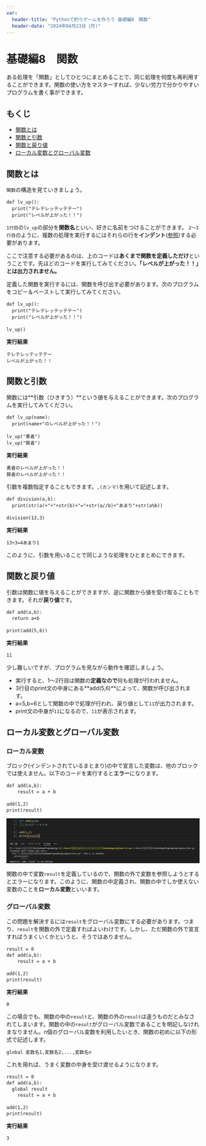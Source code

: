 ```yaml
---
var:
  header-title: "Pythonで釣りゲームを作ろう 基礎編8　関数"
  header-date: "2024年04月23日（月)"
---
```


# 基礎編8　関数 

ある処理を「関数」としてひとつにまとめることで、同じ処理を何度も再利用することができます。関数の使い方をマスターすれば、少ない労力で分かりやすいプログラムを書く事ができます。

## もくじ

-  [関数とは](basic08.html#関数とは) 
-  [関数と引数](basic08.html#関数と引数) 
-  [関数と戻り値](basic08.html#関数と戻り値)
-  [ローカル変数とグローバル変数](basic08.html#ローカル変数とグローバル変数)


## 関数とは


`関数`の構造を見ていきましょう。

```python{.numberLines caption="関数の構造"}
def lv_up():
  print("テレテレッテッテテー")
  print("レベルが上がった！！")
```

`1行目`の`lv_up`の部分を**関数名**といい、好きに名前をつけることができます。
`2～3行目`のように、複数の処理を実行するにはそれらの行を**インデント**([参照](basic04.html#インデント))する必要があります。

ここで注意する必要があるのは、上のコードは**あくまで関数を定義しただけ**ということです。先ほどのコードを実行してみてください。**「レベルが上がった！！」とは出力されません。**

定義した関数を実行するには、関数を呼び出す必要があります。次のプログラムをコピー＆ペーストして実行してみてください。

```python{.numberLines caption="関数の実行"}
def lv_up():
  print("テレテレッテッテテー")
  print("レベルが上がった！！")

lv_up()
```

**<i class="fa-solid fa-terminal"></i> 実行結果**

```
テレテレッテッテテー
レベルが上がった！！
```


## 関数と引数

関数には**引数（ひきすう）**という値を与えることができます。次のプログラムを実行してみてください。

```python{.numberLines caption="関数と引数"}
def lv_up(name):
  print(name+"のレベルが上がった！！")

lv_up("勇者")
lv_up("賢者")
```

**<i class="fa-solid fa-terminal"></i> 実行結果**

```
勇者のレベルが上がった！！
賢者のレベルが上がった！！
```

引数を複数指定することもできます。`,(カンマ)`を用いて記述します。

```python{.numberLines caption="複数の引数はカンマで区切る"}
def division(a,b):
  print(str(a)+"÷"+str(b)+"="+str(a//b)+"あまり"+str(a%b))

division(13,3)
```

**<i class="fa-solid fa-terminal"></i> 実行結果**

```
13÷3=4あまり1
```

このように、引数を用いることで同じような処理をひとまとめにできます。



## 関数と戻り値

引数は関数に値を与えることができますが、逆に関数から値を受け取ることもできます。それが**戻り値**です。

```python{.numberLines caption="関数と引数"}
def add(a,b):
  return a+b

print(add(5,6))
```

**<i class="fa-solid fa-terminal"></i> 実行結果**

```
11
```


少し難しいですが、プログラムを見ながら動作を確認しましょう。

- 実行すると、1～2行目は関数の**定義なので**何も処理が行われません。
- 3行目のprint文の中身にある**add(5,6)**によって、関数が呼び出されます。
- a=5,b=6として関数の中で処理が行われ、戻り値として`11`が出力されます。
- print文の中身が`11`になるので、`11`が表示されます。


## ローカル変数とグローバル変数

### ローカル変数

ブロック(インデントされているまとまり)の中で宣言した変数は、他のブロックでは使えません。以下のコードを実行すると**エラー**になります。

```python{.numberLines caption="ローカル変数"}
def add(a,b):
    result = a + b

add(1,2)
print(result)
```


![img](figs/08/local.png)

関数の中で変数`result`を定義しているので、関数の外で変数を参照しようとするとエラーになります。このように、関数の中定義され、関数の中でしか使えない変数のことを**ローカル変数**といいます。


### グローバル変数

この問題を解決するには`result`をグローバル変数にする必要があります。つまり、`result`を関数の外で定義すればよいわけです。しかし、ただ関数の外で宣言すればうまくいくかというと、そうではありません。

```python{.numberLines caption="グローバル変数（失敗例）"}
result = 0
def add(a,b):
    result = a + b

add(1,2)
print(result)
```

**<i class="fa-solid fa-terminal"></i> 実行結果**

```
0
```

この場合でも、関数の中の`result`と、関数の外の`result`は違うものだとみなされてしまいます。関数の中の`result`がグローバル変数であることを明記しなけれまなりません。n個のグローバル変数を利用したいとき、関数の初めに以下の形式で記述します。

```python{}
global 変数名1,変数名2,...,変数名n
```

これを用れば、うまく変数の中身を受け渡せるようになります。

```python{.numberLines caption="グローバル変数（成功例）"}
result = 0
def add(a,b):
  global result
    result = a + b

add(1,2)
print(result)
```

**<i class="fa-solid fa-terminal"></i> 実行結果**

```
3
```